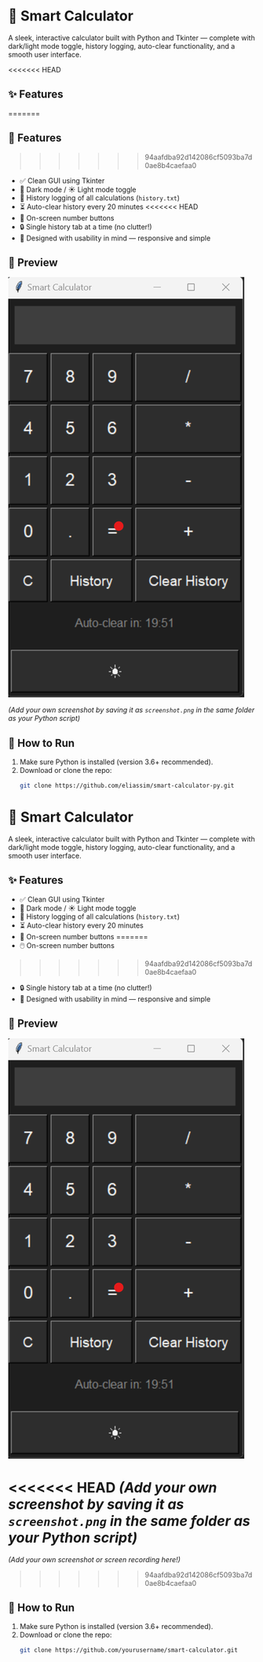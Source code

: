 # 🧮 Smart Calculator

A sleek, interactive calculator built with Python and Tkinter — complete with dark/light mode toggle, history logging, auto-clear functionality, and a smooth user interface.

<<<<<<< HEAD
## ✨ Features
=======
## 🚀 Features
>>>>>>> 94aafdba92d142086cf5093ba7d0ae8b4caefaa0

- ✅ Clean GUI using Tkinter
- 🌙 Dark mode / ☀️ Light mode toggle
- 🧠 History logging of all calculations (`history.txt`)
- ⏳ Auto-clear history every 20 minutes
<<<<<<< HEAD
- 💖 On-screen number buttons
- 🔒 Single history tab at a time (no clutter!)
- 💾 Designed with usability in mind — responsive and simple

## 📸 Preview

![Calculator Screenshot](Screenshot.png)

_(Add your own screenshot by saving it as `screenshot.png` in the same folder as your Python script)_

## 📁 How to Run

1. Make sure Python is installed (version 3.6+ recommended).
2. Download or clone the repo:
   ```bash
   git clone https://github.com/eliassim/smart-calculator-py.git
# 🧮 Smart Calculator

A sleek, interactive calculator built with Python and Tkinter — complete with dark/light mode toggle, history logging, auto-clear functionality, and a smooth user interface.

## ✨ Features

- ✅ Clean GUI using Tkinter
- 🌙 Dark mode / ☀️ Light mode toggle
- 🧠 History logging of all calculations (`history.txt`)
- ⏳ Auto-clear history every 20 minutes
- 💖 On-screen number buttons
=======
- 🖱️ On-screen number buttons
>>>>>>> 94aafdba92d142086cf5093ba7d0ae8b4caefaa0
- 🔒 Single history tab at a time (no clutter!)
- 💾 Designed with usability in mind — responsive and simple

## 📸 Preview

![Calculator Screenshot](Screenshot.png)

<<<<<<< HEAD
_(Add your own screenshot by saving it as `screenshot.png` in the same folder as your Python script)_
=======
_(Add your own screenshot or screen recording here!)_
>>>>>>> 94aafdba92d142086cf5093ba7d0ae8b4caefaa0

## 📁 How to Run

1. Make sure Python is installed (version 3.6+ recommended).
2. Download or clone the repo:
   ```bash
   git clone https://github.com/yourusername/smart-calculator.git
